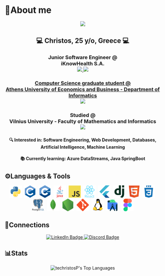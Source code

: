 # 📝About me

<div align="center" id="header">
  <img src="https://media.giphy.com/media/KGhpQ5NMoWKQurlHwI/giphy.gif" width="100"/>
</div>

<div align="center">
  <h2>💻 Christos, 25 y/o, Greece 💻</h2>
  <h3> Junior Software Engineer @ <br>iKnowHealth S.A.</br>
    <a href="https://www.iknowhow.com/" target="_blank">
      <img src="https://img.shields.io/badge/iKnowHow-FFA500">
      <img src="https://img.shields.io/badge/iKnowHealth-LinkedIn-005F6A"
    </a>
  </h3>
    
  <h3> Computer Science graduate student @ <br>Athens University of Economics and Business - Department of Informatics</br>
    <a href="https://www.dept.aueb.gr/en/cs" target="_blank">
      <img src="https://img.shields.io/badge/AUEB-computer%20science-blue">
    </a>
  </h3>

  <h3> Studied @ <br>Vilnius University - Faculty of Mathematics and Informatics</br>
  <a href="https://mif.vu.lt/lt3/en/" target="_blank">
    <img src="https://img.shields.io/badge/VU-computer%20science-red">
  </a>
  </h3>
  
</div>

<div align="center">
 <h4> 🔍 Interested in: Software Engineering, Web Development, Databases, Artificial Intelligence, Machine Learning </h4>
 <h4> 📚 Currently learning: Azure DataStreams, Java SpringBoot </h4>
</div>

## ⚙️Languages & Tools

<div align="center">
  <img src="https://github.com/devicons/devicon/blob/master/icons/python/python-original.svg" title="Python" alt="Python" width="40" height="40"/>&nbsp;
  <img src="https://github.com/devicons/devicon/blob/master/icons/c/c-original.svg" title="C" alt="C" width="40" height="40"/>&nbsp;
  <img src="https://github.com/devicons/devicon/blob/master/icons/cplusplus/cplusplus-original.svg" title="C++" alt="C++" width="40" height="40"/>&nbsp;
  <img src="https://github.com/devicons/devicon/blob/master/icons/java/java-original-wordmark.svg" title="Java" alt="Java" width="40" height="40"/>&nbsp;
  <img src="https://github.com/devicons/devicon/blob/master/icons/javascript/javascript-original.svg" title="JavaScript" alt="JavaScript" width="40" height="40"/>&nbsp;
  <img src="https://github.com/devicons/devicon/blob/master/icons/react/react-original-wordmark.svg" title="React" alt="React" width="40" height="40"/>&nbsp;
  <img src="https://github.com/devicons/devicon/blob/master/icons/flutter/flutter-original.svg" title="Flutter" alt="Flutter" width="40" height="40"/>&nbsp;
  <img src="https://github.com/devicons/devicon/blob/master/icons/django/django-plain.svg" title="Django" alt="Django" width="40" height="40"/>&nbsp;
  <img src="https://github.com/devicons/devicon/blob/master/icons/html5/html5-original.svg" title="HTML5" alt="HTML" width="40" height="40"/>&nbsp;
  <img src="https://github.com/devicons/devicon/blob/master/icons/css3/css3-plain-wordmark.svg" title="CSS3" alt="CSS" width="40" height="40"/>&nbsp;
  <img src="https://github.com/devicons/devicon/blob/master/icons/postgresql/postgresql-original-wordmark.svg" title="PostgreSQL" alt="PostgreSQL" width="40" height="40"/>&nbsp;
  <img src="https://github.com/devicons/devicon/blob/master/icons/mongodb/mongodb-original.svg" title="MongoDB" alt="MongoDB" width="40" height="40"/>&nbsp;
  <img src="https://github.com/devicons/devicon/blob/master/icons/nodejs/nodejs-original.svg" title="NodeJS" alt="NodeJS" width="40" height="40"/>&nbsp;
  <img src="https://github.com/devicons/devicon/blob/master/icons/git/git-original.svg" title="Git" alt="Git" width="40" height="40"/>&nbsp;
  <img src="https://github.com/devicons/devicon/blob/master/icons/linux/linux-original.svg" title="Linux" alt="Linux" width="40" height="40"/>&nbsp;
  <img src="https://github.com/devicons/devicon/blob/master/icons/androidstudio/androidstudio-original.svg" title="Android Studio" alt="Android Studio" width="40" height="40"/>&nbsp;
  <img src="https://github.com/devicons/devicon/blob/master/icons/figma/figma-original.svg" title="Figma" alt="Figma" width="40" height="40"/>
</div>



## 💬Connections

<div align="center" id="badges">
  <a href="https://www.linkedin.com/in/christos-patrinopoulos/" target="_blank">
    <img src="https://img.shields.io/badge/LinkedIn-blue?style=for-the-badge&logo=linkedin&logoColor=white" alt="LinkedIn Badge"/>
  </a>
  <a href="https://discordapp.com/users/181007449224904704" target="_blank">
    <img src="https://img.shields.io/badge/Discord-7289DA?style=for-the-badge&logo=discord&logoColor=white" alt="Discord Badge">
  </a>
</div>


## 📊Stats
<div align="center">
  <!-- ![techristosP's Top Languages](https://github-readme-stats.vercel.app/api/top-langs/?username=techristosP&theme=gruvbox&show_icons=true&hide_border=false&layout=compact) -->
  <img src="https://github-readme-stats.vercel.app/api/top-langs/?username=techristosP&theme=gruvbox&show_icons=true&hide_border=false&layout=compact" alt="techristosP's Top Languages"/>
</div>


